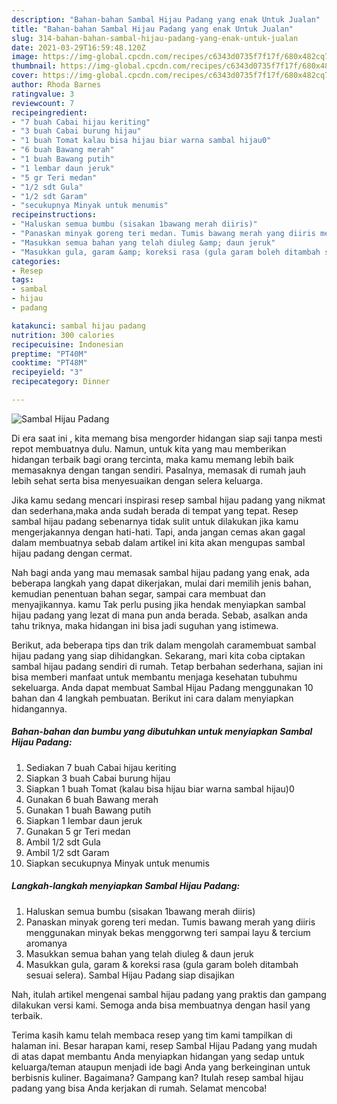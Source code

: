 ```yaml
---
description: "Bahan-bahan Sambal Hijau Padang yang enak Untuk Jualan"
title: "Bahan-bahan Sambal Hijau Padang yang enak Untuk Jualan"
slug: 314-bahan-bahan-sambal-hijau-padang-yang-enak-untuk-jualan
date: 2021-03-29T16:59:48.120Z
image: https://img-global.cpcdn.com/recipes/c6343d0735f7f17f/680x482cq70/sambal-hijau-padang-foto-resep-utama.jpg
thumbnail: https://img-global.cpcdn.com/recipes/c6343d0735f7f17f/680x482cq70/sambal-hijau-padang-foto-resep-utama.jpg
cover: https://img-global.cpcdn.com/recipes/c6343d0735f7f17f/680x482cq70/sambal-hijau-padang-foto-resep-utama.jpg
author: Rhoda Barnes
ratingvalue: 3
reviewcount: 7
recipeingredient:
- "7 buah Cabai hijau keriting"
- "3 buah Cabai burung hijau"
- "1 buah Tomat kalau bisa hijau biar warna sambal hijau0"
- "6 buah Bawang merah"
- "1 buah Bawang putih"
- "1 lembar daun jeruk"
- "5 gr Teri medan"
- "1/2 sdt Gula"
- "1/2 sdt Garam"
- "secukupnya Minyak untuk menumis"
recipeinstructions:
- "Haluskan semua bumbu (sisakan 1bawang merah diiris)"
- "Panaskan minyak goreng teri medan. Tumis bawang merah yang diiris menggunakan minyak bekas menggorwng teri sampai layu &amp; tercium aromanya"
- "Masukkan semua bahan yang telah diuleg &amp; daun jeruk"
- "Masukkan gula, garam &amp; koreksi rasa (gula garam boleh ditambah sesuai selera). Sambal Hijau Padang siap disajikan"
categories:
- Resep
tags:
- sambal
- hijau
- padang

katakunci: sambal hijau padang 
nutrition: 300 calories
recipecuisine: Indonesian
preptime: "PT40M"
cooktime: "PT48M"
recipeyield: "3"
recipecategory: Dinner

---
```



![Sambal Hijau Padang](https://img-global.cpcdn.com/recipes/c6343d0735f7f17f/680x482cq70/sambal-hijau-padang-foto-resep-utama.jpg)

Di era  saat ini , kita memang bisa mengorder hidangan siap saji tanpa mesti repot membuatnya dulu. Namun, untuk kita yang mau memberikan hidangan terbaik bagi orang tercinta, maka kamu memang lebih baik memasaknya dengan tangan sendiri. Pasalnya, memasak di rumah jauh lebih sehat serta bisa menyesuaikan dengan selera keluarga.

Jika kamu sedang mencari inspirasi resep sambal hijau padang yang nikmat dan sederhana,maka anda sudah berada di tempat yang tepat. Resep sambal hijau padang  sebenarnya tidak sulit untuk dilakukan jika kamu mengerjakannya dengan hati-hati. Tapi, anda jangan cemas akan gagal dalam membuatnya 
sebab dalam artikel ini kita akan mengupas sambal hijau padang dengan cermat.  



Nah bagi anda yang mau memasak sambal hijau padang yang enak, ada beberapa langkah yang dapat dikerjakan, mulai dari memilih jenis bahan, kemudian penentuan bahan segar, sampai cara membuat dan menyajikannya. kamu Tak perlu pusing jika hendak menyiapkan sambal hijau padang yang lezat di mana pun anda berada. Sebab, asalkan anda  tahu triknya, maka hidangan ini bisa jadi suguhan yang istimewa.

Berikut, ada beberapa tips dan trik dalam mengolah caramembuat sambal hijau padang yang siap dihidangkan. Sekarang, mari kita coba ciptakan sambal hijau padang sendiri di rumah. Tetap berbahan sederhana, sajian ini bisa memberi manfaat untuk membantu menjaga kesehatan tubuhmu sekeluarga. Anda dapat membuat Sambal Hijau Padang menggunakan 10 bahan dan 4 langkah pembuatan. Berikut ini cara dalam menyiapkan hidangannya.

<!--inarticleads1-->

##### Bahan-bahan dan bumbu yang dibutuhkan untuk menyiapkan Sambal Hijau Padang:

1. Sediakan 7 buah Cabai hijau keriting
1. Siapkan 3 buah Cabai burung hijau
1. Siapkan 1 buah Tomat (kalau bisa hijau biar warna sambal hijau)0
1. Gunakan 6 buah Bawang merah
1. Gunakan 1 buah Bawang putih
1. Siapkan 1 lembar daun jeruk
1. Gunakan 5 gr Teri medan
1. Ambil 1/2 sdt Gula
1. Ambil 1/2 sdt Garam
1. Siapkan secukupnya Minyak untuk menumis




<!--inarticleads2-->

##### Langkah-langkah menyiapkan Sambal Hijau Padang:

1. Haluskan semua bumbu (sisakan 1bawang merah diiris)
1. Panaskan minyak goreng teri medan. Tumis bawang merah yang diiris menggunakan minyak bekas menggorwng teri sampai layu &amp; tercium aromanya
1. Masukkan semua bahan yang telah diuleg &amp; daun jeruk
1. Masukkan gula, garam &amp; koreksi rasa (gula garam boleh ditambah sesuai selera). Sambal Hijau Padang siap disajikan




Nah, itulah artikel mengenai  sambal hijau padang  yang praktis dan gampang dilakukan versi kami. Semoga anda bisa membuatnya dengan hasil yang terbaik. 

Terima kasih kamu telah membaca resep yang tim kami tampilkan di halaman ini. Besar harapan kami, resep  Sambal Hijau Padang yang mudah di atas dapat membantu Anda menyiapkan hidangan yang sedap untuk keluarga/teman ataupun menjadi ide bagi Anda yang berkeinginan untuk berbisnis kuliner. Bagaimana? Gampang kan? Itulah resep sambal hijau padang yang bisa Anda kerjakan di rumah. Selamat mencoba!

